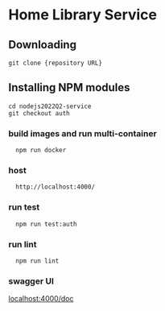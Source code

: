 # Home Library Service

## Downloading

```
git clone {repository URL}
```

## Installing NPM modules

```
cd nodejs2022Q2-service
git checkout auth

```

### build images and run multi-container
```
  npm run docker
```

### host
```
  http://localhost:4000/
```

### run test
```
  npm run test:auth
```

### run lint
```
  npm run lint
```

### swagger UI
  [localhost:4000/doc](http://localhost:4000/doc)
